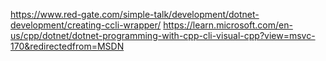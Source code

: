 https://www.red-gate.com/simple-talk/development/dotnet-development/creating-ccli-wrapper/
https://learn.microsoft.com/en-us/cpp/dotnet/dotnet-programming-with-cpp-cli-visual-cpp?view=msvc-170&redirectedfrom=MSDN
